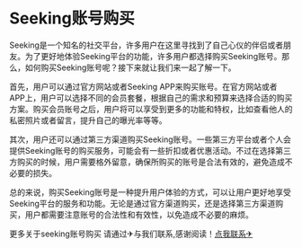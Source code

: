 # Seeking账号购买

Seeking是一个知名的社交平台，许多用户在这里寻找到了自己心仪的伴侣或者朋友。为了更好地体验Seeking平台的功能，许多用户都选择购买Seeking账号。那么，如何购买Seeking账号呢？接下来就让我们来一起了解一下。

首先，用户可以通过官方网站或者Seeking APP来购买账号。在官方网站或者APP上，用户可以选择不同的会员套餐，根据自己的需求和预算来选择合适的购买方案。购买会员账号之后，用户将可以享受到更多的功能和特权，比如查看他人的私密照片或者留言，提升自己的曝光率等等。

其次，用户还可以通过第三方渠道购买Seeking账号。一些第三方平台或者个人会提供Seeking账号的购买服务，可能会有一些折扣或者优惠活动。不过在选择第三方购买的时候，用户需要格外留意，确保所购买的账号是合法有效的，避免造成不必要的损失。

总的来说，购买Seeking账号是一种提升用户体验的方式，可以让用户更好地享受Seeking平台的服务和功能。无论是通过官方渠道购买，还是选择第三方渠道购买，用户都需要注意账号的合法性和有效性，以免造成不必要的麻烦。

更多关于seeking账号购买 请通过✈与我们联系,感谢阅读！[点我联系✈](https://docs.G208.com)